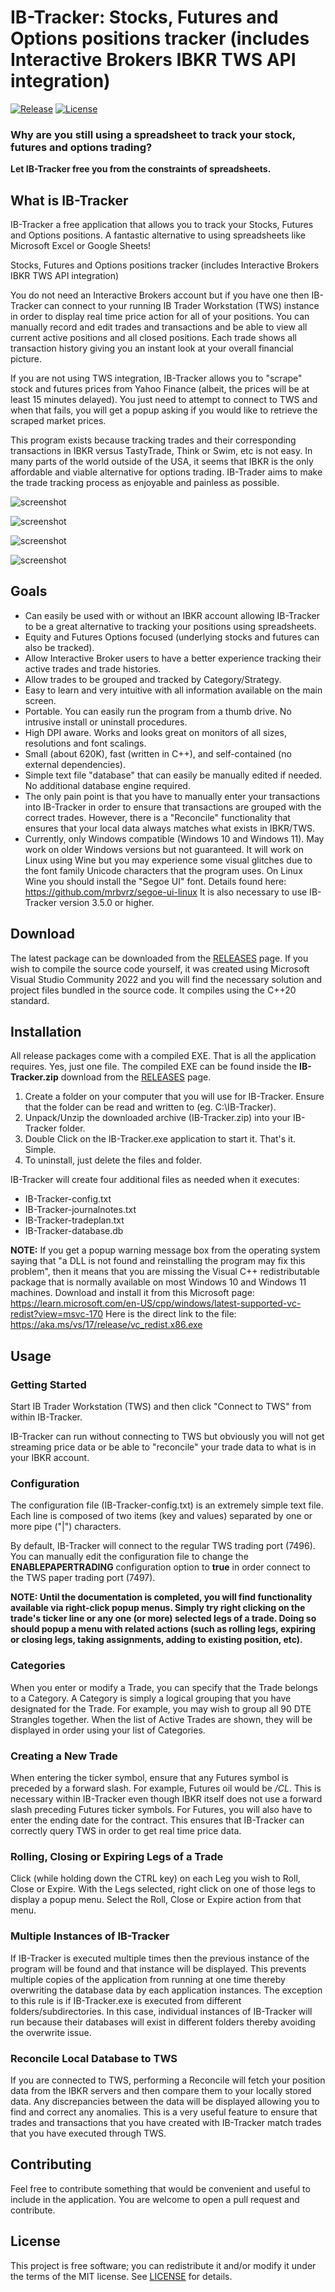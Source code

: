 # IB-Tracker: Stocks, Futures and Options positions tracker (includes Interactive Brokers IBKR TWS API integration)
[![Release](https://img.shields.io/github/v/release/PaulSquires/IB-Tracker?style=flat-square)](https://github.com/PaulSquires/IB-Tracker/releases)
[![License](https://img.shields.io/github/license/PaulSquires/IB-Tracker?style=flat-square)](LICENSE)
<!-- ![Downloads](https://img.shields.io/github/downloads/PaulSquires/IB-Tracker/total?style=flat-square) -->
   
### Why are you still using a spreadsheet to track your stock, futures and options trading? ###
**Let IB-Tracker free you from the constraints of spreadsheets.**

## What is IB-Tracker 
IB-Tracker a free application that allows you to track your Stocks, Futures and Options positions. A fantastic alternative to using spreadsheets like Microsoft Excel or Google Sheets! 

Stocks, Futures and Options positions tracker (includes Interactive Brokers IBKR TWS API integration)

You do not need an Interactive Brokers account but if you have one then IB-Tracker can connect to your running IB Trader Workstation (TWS) instance in order to display real time price action for all of your positions. You can manually record and edit trades and transactions and be able to view all current active positions and all closed positions. Each trade shows all transaction history giving you an instant look at your overall financial picture. 

If you are not using TWS integration, IB-Tracker allows you to "scrape" stock and futures prices from Yahoo Finance (albeit, the prices will be at least 15 minutes delayed). You just need to attempt to connect to TWS and when that fails, you will get a popup asking if you would like to retrieve the scraped market prices.

This program exists because tracking trades and their corresponding transactions in IBKR versus TastyTrade, Think or Swim, etc is not easy.  In many parts of the world outside of the USA, it seems that IBKR is the only affordable and viable alternative for options trading. IB-Trader aims to make the trade tracking process as enjoyable and painless as possible.

![screenshot](/IB-Tracker/assets/ib-tracker-main.png?raw=true "IB-Tracker Main")

![screenshot](/IB-Tracker/assets/ib-tracker-closed.png?raw=true "IB-Tracker Closed")

![screenshot](/IB-Tracker/assets/ib-tracker-trade.png?raw=true "IB-Tracker Trade")

![screenshot](/IB-Tracker/assets/ib-tracker-trans.png?raw=true "IB-Tracker Transactions")

## Goals
* Can easily be used with or without an IBKR account allowing IB-Tracker to be a great alternative to tracking your positions using spreadsheets.
* Equity and Futures Options focused (underlying stocks and futures can also be tracked).
* Allow Interactive Broker users to have a better experience tracking their active trades and trade histories.
* Allow trades to be grouped and tracked by Category/Strategy.
* Easy to learn and very intuitive with all information available on the main screen. 
* Portable. You can easily run the program from a thumb drive. No intrusive install or uninstall procedures.
* High DPI aware. Works and looks great on monitors of all sizes, resolutions and font scalings.
* Small (about 620K), fast (written in C++), and self-contained (no external dependencies).
* Simple text file "database" that can easily be manually edited if needed. No additional database engine required.
* The only pain point is that you have to manually enter your transactions into IB-Tracker in order to ensure that transactions are grouped with the correct trades. However, there is a "Reconcile" functionality that ensures that your local data always matches what exists in IBKR/TWS. 
* Currently, only Windows compatible (Windows 10 and Windows 11). May work on older Windows versions but not guaranteed. It will work on Linux using Wine but you may experience some visual glitches due to the font family Unicode characters that the program uses. On Linux Wine you should install the "Segoe UI" font. Details found here: https://github.com/mrbvrz/segoe-ui-linux  It is also necessary to use IB-Tracker version 3.5.0 or higher.

## Download
The latest package can be downloaded from the [RELEASES](https://github.com/PaulSquires/IB-Tracker/releases) page.
If you wish to compile the source code yourself, it was created using Microsoft Visual Studio Community 2022 and you will find the necessary solution and project files bundled in the source code. It compiles using the C++20 standard.

## Installation
All release packages come with a compiled EXE. That is all the application requires. Yes, just one file. The compiled EXE can be found inside the **IB-Tracker.zip** download from the [RELEASES](https://github.com/PaulSquires/IB-Tracker/releases) page.
1. Create a folder on your computer that you will use for IB-Tracker. Ensure that the folder can be read and written to (eg. C:\IB-Tracker).
2. Unpack/Unzip the downloaded archive (IB-Tracker.zip) into your IB-Tracker folder.
3. Double Click on the IB-Tracker.exe application to start it. That's it. Simple.
4. To uninstall, just delete the files and folder.

IB-Tracker will create four additional files as needed when it executes:
* IB-Tracker-config.txt
* IB-Tracker-journalnotes.txt
* IB-Tracker-tradeplan.txt
* IB-Tracker-database.db

**NOTE:** If you get a popup warning message box from the operating system saying that "a DLL is not found and reinstalling the program may fix this problem", then it means that you are missing the Visual C++ redistributable package that is normally available on most Windows 10 and Windows 11 machines. Download and install it from this Microsoft page:  https://learn.microsoft.com/en-US/cpp/windows/latest-supported-vc-redist?view=msvc-170   Here is the direct link to the file: https://aka.ms/vs/17/release/vc_redist.x86.exe  

## Usage

### Getting Started
Start IB Trader Workstation (TWS) and then click "Connect to TWS" from within IB-Tracker.

IB-Tracker can run without connecting to TWS but obviously you will not get streaming price data or be able to "reconcile" your trade data to what is in your IBKR account.

### Configuration
The configuration file (IB-Tracker-config.txt) is an extremely simple text file. Each line is composed of two items (key and values) separated by one or more pipe ("|") characters.

By default, IB-Tracker will connect to the regular TWS trading port (7496). You can manually edit the configuration file to change the **ENABLEPAPERTRADING** configuration option to **true** in order connect to the TWS paper trading port (7497).

**NOTE: Until the documentation is completed, you will find functionality available via right-click popup menus. Simply try right clicking on the trade's ticker line or any one (or more) selected legs of a trade. Doing so should popup a menu with related actions (such as rolling legs, expiring or closing legs, taking assignments, adding to existing position, etc).**

### Categories
When you enter or modify a Trade, you can specify that the Trade belongs to a Category. A Category is simply a logical grouping that you have designated for the Trade. For example, you may wish to group all 90 DTE Strangles together. When the list of Active Trades are shown, they will be displayed in order using your list of Categories.

### Creating a New Trade
When entering the ticker symbol, ensure that any Futures symbol is preceded by a forward slash. For example, Futures oil would be */CL*. This is necessary within IB-Tracker even though IBKR itself does not use a forward slash preceding Futures ticker symbols. For Futures, you will also have to enter the ending date for the contract. This ensures that IB-Tracker can correctly query TWS in order to get real time price data.

### Rolling, Closing or Expiring Legs of a Trade
Click (while holding down the CTRL key) on each Leg you wish to Roll, Close or Expire. With the Legs selected, right click on one of those legs to display a popup menu. Select the Roll, Close or Expire action from that menu.

### Multiple Instances of IB-Tracker
If IB-Tracker is executed multiple times then the previous instance of the program will be found and that instance will be displayed. This prevents multiple copies of the application from running at one time thereby overwriting the database data by each application instances. The exception to this rule is if IB-Tracker.exe is executed from different folders/subdirectories. In this case, individual instances of IB-Tracker will run because their databases will exist in different folders thereby avoiding the overwrite issue.

### Reconcile Local Database to TWS
If you are connected to TWS, performing a Reconcile will fetch your position data from the IBKR servers and then compare them to your locally stored data. Any discrepancies between the data will be displayed allowing you to find and correct any anomalies. This is a very useful feature to ensure that trades and transactions that you have created with IB-Tracker match trades that you have executed through TWS.

## Contributing
Feel free to contribute something that would be convenient and useful to include in the application. You are welcome to open a pull request and contribute.

## License
This project is free software; you can redistribute it and/or modify it under the terms of the MIT license. See [LICENSE](https://github.com/PaulSquires/IB-Tracker/blob/main/LICENSE.txt) for details.
